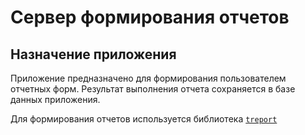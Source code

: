 # Сервер формирования отчетов

## Назначение приложения

Приложение предназначено для формирования пользователем отчетных форм. Результат выполнения отчета сохраняется
в базе данных приложения.

Для формирования отчетов используется библиотека [```treport```](https://pypi.org/project/treport/)